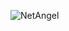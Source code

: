 ![NetAngel](https://github.com/yuankong666/Ultimate-RAT-Collection/assets/128066597/77c45881-a3ae-47cd-a077-945875905d5f)
